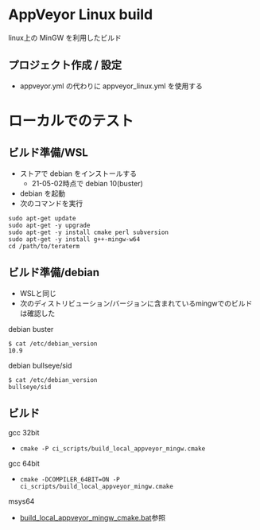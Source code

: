 ﻿AppVeyor Linux build
====================

linux上の MinGW を利用したビルド

## プロジェクト作成 / 設定

- appveyor.yml の代わりに appveyor_linux.yml を使用する

# ローカルでのテスト

## ビルド準備/WSL

- ストアで debian をインストールする
  - 21-05-02時点で debian 10(buster)
- debian を起動
- 次のコマンドを実行

```
sudo apt-get update
sudo apt-get -y upgrade
sudo apt-get -y install cmake perl subversion
sudo apt-get -y install g++-mingw-w64
cd /path/to/teraterm
```

## ビルド準備/debian

- WSLと同じ
- 次のディストリビューション/バージョンに含まれているmingwでのビルドは確認した

debian buster

```
$ cat /etc/debian_version
10.9
```

debian bullseye/sid

```
$ cat /etc/debian_version
bullseye/sid
```

## ビルド

gcc 32bit
- `cmake -P ci_scripts/build_local_appveyor_mingw.cmake`

gcc 64bit
- `cmake -DCOMPILER_64BIT=ON -P ci_scripts/build_local_appveyor_mingw.cmake`

msys64
- [build_local_appveyor_mingw_cmake.bat](build_local_appveyor_mingw_cmake.bat)参照
